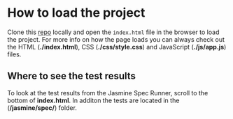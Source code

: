 # How to load the project

Clone this [repo](https://github.com/udacity/frontend-nanodegree-feedreader.git) locally and open the `index.html` file in the browser to load the project. For more info on how the page loads you can always check out the HTML (**./index.html**), CSS (**./css/style.css**) and JavaScript (**./js/app.js**) files.


## Where to see the test results

To look at the test results from the Jasmine Spec Runner, scroll to the bottom of **index.html**. In additon the tests are located in the (**/jasmine/spec/**) folder.
